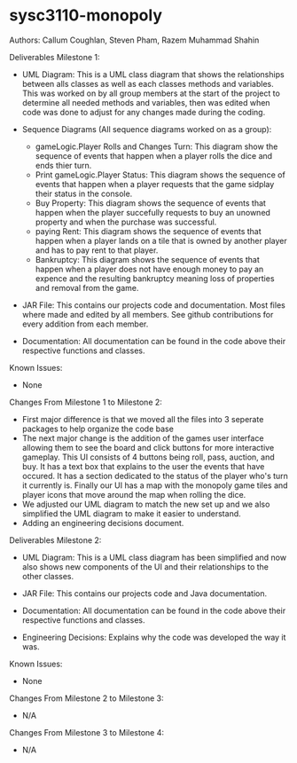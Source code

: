 # sysc3110-monopoly

Authors: Callum Coughlan, Steven Pham, Razem Muhammad Shahin

Deliverables Milestone 1:
  - UML Diagram: This is a UML class diagram that shows the relationships between alls classes as well as each classes
  methods and variables. This was worked on by all group members at the start of the project to determine all needed methods
  and variables, then was edited when code was done to adjust for any changes made during the coding.
  
  - Sequence Diagrams (All sequence diagrams worked on as a group):
    - gameLogic.Player Rolls and Changes Turn: This diagram show the sequence of events that happen when a player rolls the dice and ends thier turn.
    - Print gameLogic.Player Status: This diagram shows the sequence of events that happen when a player requests that the game sidplay their status in the console.
    - Buy Property: This diagram shows the sequence of events that happen when the player succefully requests to buy an unowned property and when the purchase was successful.
    - paying Rent: This diagram shows the sequence of events that happen when a player lands on a tile that is owned by another player and has to pay rent to that player.
    - Bankruptcy: This diagram shows the sequence of events that happen when a player does not have enough money to pay an expence and the resulting bankruptcy meaning loss of           properties and removal from the game.
    
  - JAR File: This contains our projects code and documentation. Most files where made and edited by all members. See github contributions for 
    every addition from each member.
    
  - Documentation: All documentation can be found in the code above their respective functions and classes.
 
Known Issues:
  - None

Changes From Milestone 1 to Milestone 2:
  - First major difference is that we moved all the files into 3 seperate packages to help organize the code base
  - The next major change is the addition of the games user interface allowing them to see the board and click buttons for more interactive gameplay. This UI consists of 4           buttons being roll, pass, auction, and buy. It has a text box that explains to the user the events that have occured. It has a section dedicated to the status of the player     who's turn it currently is. Finally our UI has a map with the monopoly game tiles and player icons that move around the map when rolling the dice.
  - We adjusted our UML diagram to match the new set up and we also simplified the UML diagram to make it easier to understand.
  - Adding an engineering decisions document.

Deliverables Milestone 2:
  - UML Diagram: This is a UML class diagram has been simplified and now also shows new components of the UI and their relationships to the other classes.
    
  - JAR File: This contains our projects code and Java documentation.
    
  - Documentation: All documentation can be found in the code above their respective functions and classes.

  - Engineering Decisions: Explains why the code was developed the way it was.
 
Known Issues:
  - None

Changes From Milestone 2 to Milestone 3:
  - N/A

Changes From Milestone 3 to Milestone 4:
  - N/A
